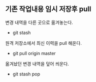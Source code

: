 ## 기존 작업내용 임시 저장후 pull

변경 내역을 다른 곳으로 옮겨놓는다.

- git stash



원격 저장소에서 최신 이력을 pull 해온다.

- git pull origin master



옮겨놨던 변경 내역을 덮어 씌운다.

- git stash pop